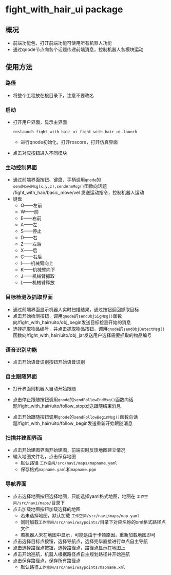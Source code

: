 # fight_with_hair_ui package

## 概况

* 前端功能包，打开前端功能可使用所有机器人功能
* 通过qnode节点向各个话题传递前端消息，控制机器人各模块运动

## 使用方法

### 路径

* 将整个工程放在根目录下，注意不要改名

### 启动

* 打开用户界面，显示主界面

  ```shell
  roslaunch fight_with_hair_ui fight_with_hair_ui.launch
  ```

  * 进行qnode初始化，打开roscore，打开仿真界面

* 点击对应按钮进入不同模块

### 主动控制界面

* 通过前端界面按钮、键盘、手柄调用`qnode`的`sendMoveMsg(x,y,z),sendArmMsg()`函数向话题 /fight_with_hair/basic_move/vel  发送运动指令，控制机器人运动
* 键盘
  * Q——左前
  * W——前
  * E——右前
  * A——左
  * S——停止
  * D——右
  * Z——左后
  * X——后
  * C——右后
  * I——机械臂向上
  * K——机械臂向下
  * J——机械臂抓取
  * L——机械臂释放

### 目标检测及抓取界面

* 通过前端界面显示机器人实时扫描结果，通过按钮返回抓取目标
* 点击开始检测按钮，调用`qnode`的`sendObjSigMsg()`函数向/fight_with_hair/uito/obj_begin发送目标检测开始的消息
* 选择抓取物品编号，并点击抓取物品按钮，调用`qnode`的`sendObjDetectMsg()`函数向/fight_with_hair/uito/obj_jar发送用户选择需要抓取的物品编号

### 语音识别功能

* 点击开始语音识别按钮开始语音识别

### 自主跟随界面

* 打开界面则机器人自动开始跟随
* 点击停止跟随按钮调用`qnode`的`sendFollowEndMsg()`函数向话题/fight_with_hair/uito/follow_stop发送跟随结束消息

* 点击开始跟随按钮调用`qnode`的`sendFollowBeginMsg()`函数向话题/fight_with_hair/uito/follow_begin发送重新开始跟随消息

### 扫描并建图界面

* 点击开始建图界面开始建图，前端实时反馈地图建立情况
* 输入地图文件名，点击保存地图
  * 默认路径 `工作空间/src/navi/maps/mapname.yaml`
  * 保存格式`mapname.yaml`和`mapname.pgm`

### 导航界面

* 点击选择地图按钮选择地图，只能选择yaml格式地图，地图在 `工作空间/src/navi/maps/`目录下
* 点击加载地图按钮加载选择的地图
  * 若未选择地图，默认加载 `工作空间/src/navi/maps/map.yaml`
  * 同时加载`工作空间/src/navi/waypoints/`目录下对应名称的xml格式路径点文件
  * 若机器人未在地图中显示，可能是由于卡顿原因，重新加载地图即可
* 点击选择目标点按钮，选择导航点，选择完毕直接进行单点自主导航
* 点击选择路径点按钮，选择路径点，路径点显示在地图上
* 点击开始巡航，机器人根据路径点自主规划路径并开始巡航
* 点击保存路径点，保存所有路径点
  * 默认路径`工作空间/src/navi/waypoints/mapname.xml`

